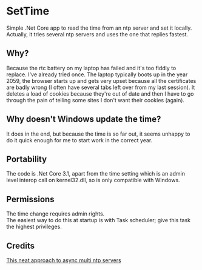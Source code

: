 # SetTime

Simple .Net Core app to read the time from an ntp server and set it locally. <br>Actually, it tries several ntp servers and uses the one that replies fastest.

## Why?

Because the rtc battery on my laptop has failed and it's too fiddly to replace. I've already tried once. The laptop typically boots up in the year 2059, the browser starts up and gets very upset because all the certificates are badly wrong (I often have several tabs left over from my last session). It deletes a load of cookies because they're out of date and then I have to go through the pain of telling some sites I don't want their cookies (again).

## Why doesn't Windows update the time?

It does in the end, but because the time is so far out, it seems unhappy to do it quick enough for me to start work in the correct year.

## Portability

The code is .Net Core 3.1, apart from the time setting which is an admin level interop call on kernel32.dll, so is only compatible with Windows.

## Permissions

The time change requires admin rights.
<br>The easiest way to do this at startup is with Task scheduler; give this task the highest privileges.

## Credits

[This neat approach to async multi ntp servers](https://stackoverflow.com/questions/40627941/asynchronous-operations-in-a-console-application/40630963#40630963)
